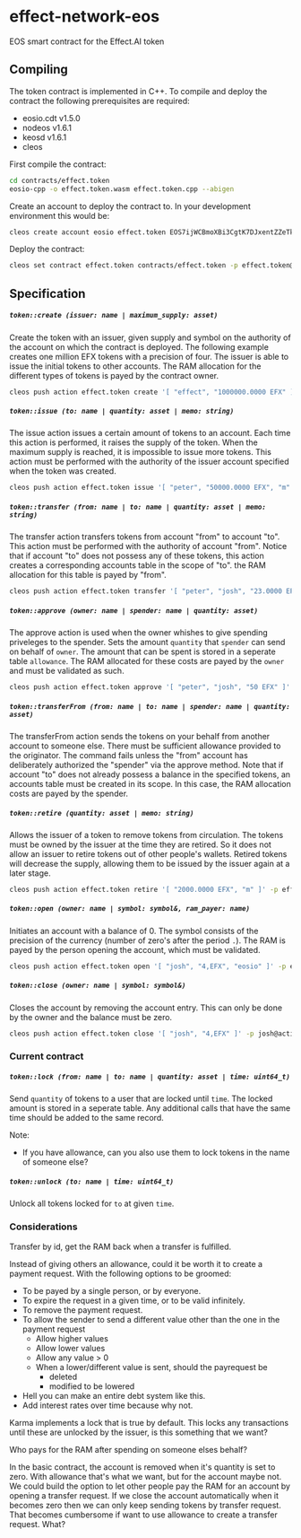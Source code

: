 # effect-network-eos
EOS smart contract for the Effect.AI token

## Compiling

The token contract is implemented in C++. To compile and deploy the contract the following prerequisites are required:
- eosio.cdt v1.5.0
- nodeos v1.6.1
- keosd v1.6.1
- cleos

First compile the contract:
```bash
cd contracts/effect.token
eosio-cpp -o effect.token.wasm effect.token.cpp --abigen
```

Create an account to deploy the contract to. In your development environment this would be:
```bash
cleos create account eosio effect.token EOS7ijWCBmoXBi3CgtK7DJxentZZeTkeUnaSDvyro9dq7Sd1C3dC4 EOS7ijWCBmoXBi3CgtK7DJxentZZeTkeUnaSDvyro9dq7Sd1C3dC4
```

Deploy the contract:
```bash
cleos set contract effect.token contracts/effect.token -p effect.token@active
```

## Specification

##### `token::create (issuer: name | maximum_supply: asset)`
Create the token with an issuer, given supply and symbol on the authority of the account on which the contract is deployed. The following example creates one million EFX tokens with a precision of four. The issuer is able to issue the initial tokens to other accounts. The RAM allocation for the different types of tokens is payed by the contract owner.

```bash
cleos push action effect.token create '[ "effect", "1000000.0000 EFX" ]' -p effect.token@active
```

##### `token::issue (to: name | quantity: asset | memo: string)`
The issue action issues a certain amount of tokens to an account. Each time this action is performed, it raises the supply of the token. When the maximum supply is reached, it is impossible to issue more tokens. This action must be performed with the authority of the issuer account specified when the token was created.

```bash
cleos push action effect.token issue '[ "peter", "50000.0000 EFX", "m" ]' -p effect@active
```

##### `token::transfer (from: name | to: name | quantity: asset | memo: string)`
The transfer action transfers tokens from account "from" to account "to". This action must be performed with the authority of account "from". Notice that if account "to" does not possess any of these tokens, this action creates a corresponding accounts table in the scope of "to". the RAM allocation for this table is payed by "from".

```bash
cleos push action effect.token transfer '[ "peter", "josh", "23.0000 EFX", "m" ]' -p peter@active
```

##### `token::approve (owner: name | spender: name | quantity: asset)`
The approve action is used when the owner whishes to give spending priveleges to the spender. Sets the amount `quantity` that `spender` can send on behalf of `owner`. The amount that can be spent is stored in a seperate table `allowance`. The RAM allocated for these costs are payed by the `owner` and must be validated as such.

```bash
cleos push action effect.token approve '[ "peter", "josh", "50 EFX" ]' -p peter@active
```

##### `token::transferFrom (from: name | to: name | spender: name | quantity: asset)`
The transferFrom action sends the tokens on your behalf from another account to someone else. There must be sufficient allowance provided to the originator. The command fails unless the "from" account has deliberately authorized the "spender" via the approve method. Note that if account "to" does not already possess a balance in the specified tokens, an accounts table must be created in its scope. In this case, the RAM allocation costs are payed by the spender.

##### `token::retire (quantity: asset | memo: string)`
Allows the issuer of a token to remove tokens from circulation. The tokens must be owned by the issuer at the time they are retired. So it does not allow an issuer to retire tokens out of other people's wallets. Retired tokens will decrease the supply, allowing them to be issued by the issuer again at a later stage.

```bash
cleos push action effect.token retire '[ "2000.0000 EFX", "m" ]' -p effect@active
```

##### `token::open (owner: name | symbol: symbol&, ram_payer: name)`
Initiates an account with a balance of 0. The symbol consists of the precision of the currency (number of zero's after the period `.`). The RAM is payed by the person opening the account, which must be validated.

```bash
cleos push action effect.token open '[ "josh", "4,EFX", "eosio" ]' -p effect@active
```

##### `token::close (owner: name | symbol: symbol&)`
Closes the account by removing the account entry. This can only be done by the owner and the balance must be zero.

```bash
cleos push action effect.token close '[ "josh", "4,EFX" ]' -p josh@active
```

### Current contract


##### `token::lock (from: name | to: name | quantity: asset | time: uint64_t)`
Send `quantity` of tokens to a user that are locked until `time`. The locked amount is stored in a seperate table. Any additional calls that have the same time should be added to the same record.

Note:
- If you have allowance, can you also use them to lock tokens in the name of someone else?

##### `token::unlock (to: name | time: uint64_t)`
Unlock all tokens locked for `to` at given `time`.

### Considerations
Transfer by id, get the RAM back when a transfer is fulfilled.

Instead of giving others an allowance, could it be worth it to create a payment request. With the following options to be groomed:
- To be payed by a single person, or by everyone.
- To expire the request in a given time, or to be valid infinitely.
- To remove the payment request.
- To allow the sender to send a different value other than the one in the payment request
  - Allow higher values
  - Allow lower values
  - Allow any value > 0
  - When a lower/different value is sent, should the payrequest be
    - deleted
    - modified to be lowered
- Hell you can make an entire debt system like this.
- Add interest rates over time because why not.

Karma implements a lock that is true by default. This locks any transactions until these are unlocked by the issuer, is this something that we want?

Who pays for the RAM after spending on someone elses behalf?

In the basic contract, the account is removed when it's quantity is set to zero. With allowance that's what we want, but for the account maybe not. We could build the option to let other people pay the RAM for an account by opening a transfer request. If we close the account automatically when it becomes zero then we can only keep sending tokens by transfer request.
That becomes cumbersome if want to use allowance to create a transfer request. What?
